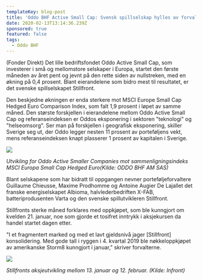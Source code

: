 ```yaml
---
templateKey: blog-post
title: 'Oddo BHF Active Small Cap: Svensk spillselskap hylles av forvaltere'
date: 2020-02-13T13:14:36.239Z
sponsored: true
featured: false
tags:
  - Oddo BHF
---
```

(Fonder Direkt) Det lille bedriftsfondet Oddo Active Small Cap, som investerer i små og mellomstore selskaper i Europa, startet den første måneden av året pent og jevnt på den rette siden av nullstreken, med en økning på 0,4 prosent. Blant eierandelene som bidro mest til resultatet, er det svenske spillselskapet Stillfront.

Den beskjedne økningen er enda sterkere mot MSCI Europe Small Cap Hedged Euro Comparison Index, som falt 1,9 prosent i løpet av samme måned. Den største forskjellen i eierandelene mellom Oddo Active Small Cap og referanseindeksen er Oddos eksponering i sektoren "teknologi" og "helseomsorg". Ser man på forskjellen i geografisk eksponering, skiller Sverige seg ut, der Oddo legger nesten 11 prosent av porteføljens vekt, mens referanseindeksen knapt plasserer 1 prosent av kapitalen i Sverige.



![](/img/active.png)

_Utvikling for Oddo Active Smaller Companies mot sammenligningsindeks MSCI Europa Small Cap Hedged Euro(Kilde: ODDO BHF AM SAS)_



Blant selskapene som har bidratt til oppgangen nevner porteføljeforvaltere Guillaume Chieusse, Maxime Prodhomme og Antoine Augier De Lajallet det franske energiselskapet Albioma, halvlederbedriften X-FAB, batteriprodusenten Varta og den svenske spillutvikleren Stillfront.



Stillfronts sterke måned forklares med oppkjøpet, som ble kunngjort om kvelden 21. januar, noe som gjorde et tosifret inntrykk i aksjekursen da handel startet dagen etter.



"I et fragmentert marked og med et lavt gjeldsnivå jager \[Stillfront] konsolidering. Med gode tall i ryggen i 4. kvartal 2019 ble nøkkeloppkjøpet av amerikanske Storm8 kunngjort i januar," skriver forvalterne.

![](/img/active2.png)

_Stillfronts aksjeutvikling mellom 13. januar og 12. februar. (Kilde: Infront)_
